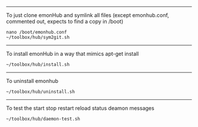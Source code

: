--------------------
    
To just clone emonHub and symlink all files (except emonhub.conf, commented out, expects to find a copy in /boot)

    nano /boot/emonhub.conf
    ~/toolbox/hub/sym2git.sh

----------------------
    
To install emonHub in a way that mimics apt-get install
    
    ~/toolbox/hub/install.sh

-----------------------

To uninstall emonhub

    ~/toolbox/hub/uninstall.sh
    
-------------------------------    
    
To test the start stop restart reload status deamon messages

    ~/toolbox/hub/daemon-test.sh
